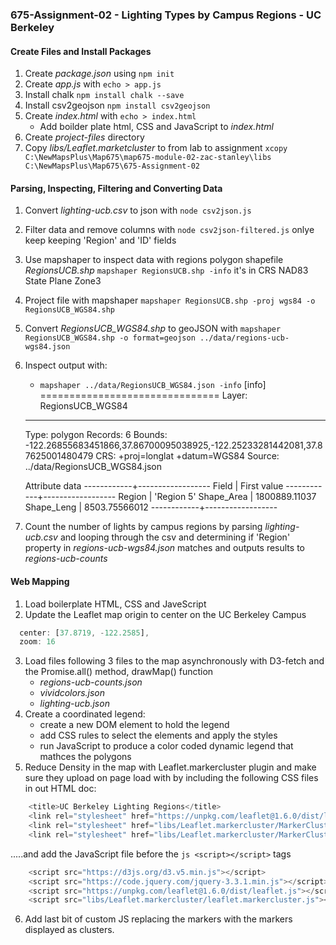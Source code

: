 ### 675-Assignment-02 - Lighting Types by Campus Regions - UC Berkeley

#### Create Files and Install Packages
1. Create *package.json* using `npm init`
2. Create *app.js* with `echo > app.js`
3. Install chalk `npm install chalk --save`
4. Install csv2geojson `npm install csv2geojson`
4. Create *index.html* with `echo > index.html`
    - Add boilder plate html, CSS and JavaScript to *index.html*
5. Create *project-files* directory 
6. Copy *libs/Leaflet.marketcluster* to from lab to assignment `xcopy C:\NewMapsPlus\Map675\map675-module-02-zac-stanley\libs C:\NewMapsPlus\Map675\675-Assignment-02`

#### Parsing, Inspecting, Filtering and Converting Data
1. Convert *lighting-ucb.csv* to json with `node csv2json.js`
2. Filter data and remove columns with `node csv2json-filtered.js` onlye keep keeping 'Region' and 'ID' fields
3. Use mapshaper to inspect data with regions polygon shapefile *RegionsUCB.shp* `mapshaper RegionsUCB.shp -info` it's in CRS NAD83 State Plane Zone3
4. Project file with mapshaper `mapshaper RegionsUCB.shp -proj wgs84 -o RegionsUCB_WGS84.shp`
5. Convert *RegionsUCB_WGS84.shp* to geoJSON with `mapshaper RegionsUCB_WGS84.shp -o format=geojson ../data/regions-ucb-wgs84.json`
6. Inspect output with:
    - `mapshaper ../data/RegionsUCB_WGS84.json -info`
    [info]
    ===============================
    Layer:    RegionsUCB_WGS84
    -------------------------------
    Type:     polygon
    Records:  6
    Bounds:   -122.26855683451866,37.86700095038925,-122.25233281442081,37.87625001480479
    CRS:      +proj=longlat +datum=WGS84
    Source:   ../data/RegionsUCB_WGS84.json

    Attribute data
    ------------+------------------
    Field      | First value
    ------------+------------------
    Region     | 'Region 5'
    Shape_Area | 1800889.11037
    Shape_Leng |    8503.75566012
    ------------+------------------
7. Count the number of lights by campus regions by parsing *lighting-ucb.csv* and looping through the csv and determining if 'Region' property in *regions-ucb-wgs84.json* matches and outputs results to *regions-ucb-counts*


#### Web Mapping
1. Load boilerplate HTML, CSS and JaveScript
2. Update the Leaflet map origin to center on the UC Berkeley Campus

```js
  center: [37.8719, -122.2585],
  zoom: 16
```
3. Load files following 3 files to the map asynchronously with D3-fetch and the Promise.all() method, drawMap() function
    - *regions-ucb-counts.json*
    - *vividcolors.json*
    - *lighting-ucb.json*
4. Create a coordinated legend:
    - create a new DOM element to hold the legend
    - add CSS rules to select the elements and apply the styles
    - run JavaScript to produce a color coded dynamic legend that mathces the polygons
5. Reduce Density in the map with Leaflet.markercluster plugin and make sure they upload on page load with by including the following CSS files in out HTML doc:

```js
    <title>UC Berkeley Lighting Regions</title>
    <link rel="stylesheet" href="https://unpkg.com/leaflet@1.6.0/dist/leaflet.css" />
    <link rel="stylesheet" href="libs/Leaflet.markercluster/MarkerCluster.Default.css"> />
    <link rel="stylesheet" href="libs/Leaflet.markercluster/MarkerCluster.css"> />
```

.....and add the JavaScript file before the ```js <script></script>``` tags

```js
    <script src="https://d3js.org/d3.v5.min.js"></script>
    <script src="https://code.jquery.com/jquery-3.3.1.min.js"></script>
    <script src="https://unpkg.com/leaflet@1.6.0/dist/leaflet.js"></script>
    <script src="libs/Leaflet.markercluster/leaflet.markercluster.js"></script>
```
6. Add last bit of custom JS replacing the markers with the markers displayed as clusters.



